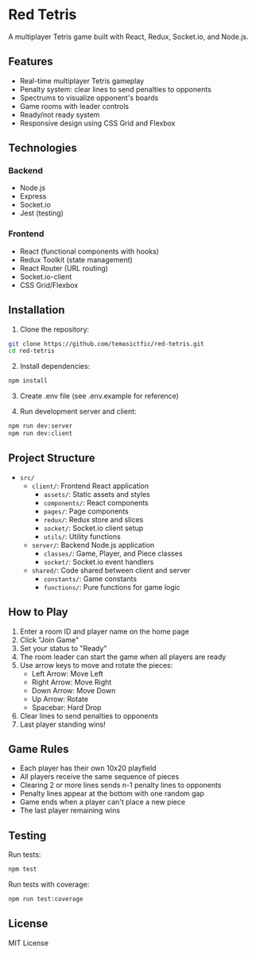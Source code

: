 # Red Tetris

A multiplayer Tetris game built with React, Redux, Socket.io, and Node.js.

## Features

- Real-time multiplayer Tetris gameplay
- Penalty system: clear lines to send penalties to opponents
- Spectrums to visualize opponent's boards
- Game rooms with leader controls
- Ready/not ready system
- Responsive design using CSS Grid and Flexbox

## Technologies

### Backend
- Node.js
- Express
- Socket.io
- Jest (testing)

### Frontend
- React (functional components with hooks)
- Redux Toolkit (state management)
- React Router (URL routing)
- Socket.io-client
- CSS Grid/Flexbox

## Installation

1. Clone the repository:
```bash
git clone https://github.com/temasictfic/red-tetris.git
cd red-tetris
```

2. Install dependencies:
```bash
npm install
```

3. Create .env file (see .env.example for reference)

4. Run development server and client:
```bash
npm run dev:server
npm run dev:client
```

## Project Structure

- `src/`
  - `client/`: Frontend React application
    - `assets/`: Static assets and styles
    - `components/`: React components
    - `pages/`: Page components
    - `redux/`: Redux store and slices
    - `socket/`: Socket.io client setup
    - `utils/`: Utility functions
  - `server/`: Backend Node.js application
    - `classes/`: Game, Player, and Piece classes
    - `socket/`: Socket.io event handlers
  - `shared/`: Code shared between client and server
    - `constants/`: Game constants
    - `functions/`: Pure functions for game logic

## How to Play

1. Enter a room ID and player name on the home page
2. Click "Join Game"
3. Set your status to "Ready"
4. The room leader can start the game when all players are ready
5. Use arrow keys to move and rotate the pieces:
   - Left Arrow: Move Left
   - Right Arrow: Move Right
   - Down Arrow: Move Down
   - Up Arrow: Rotate
   - Spacebar: Hard Drop
6. Clear lines to send penalties to opponents
7. Last player standing wins!

## Game Rules

- Each player has their own 10x20 playfield
- All players receive the same sequence of pieces
- Clearing 2 or more lines sends n-1 penalty lines to opponents
- Penalty lines appear at the bottom with one random gap
- Game ends when a player can't place a new piece
- The last player remaining wins

## Testing

Run tests:
```bash
npm test
```

Run tests with coverage:
```bash
npm run test:coverage
```

## License

MIT License